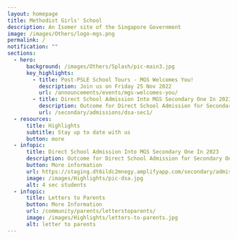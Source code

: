 ```yaml
---
layout: homepage
title: Methodist Girls' School
description: An Isomer site of the Singapore Government
image: /images/Others/logo-mgs.png
permalink: /
notification: ""
sections:
  - hero:
      background: /images/Others/Splash/pic-main3.jpg
      key_highlights:
        - title: Post-PSLE School Tours - MGS Welcomes You!
          description: Join us on Friday 25 Nov 2022
          url: /announcements/events/mgs-welcomes-you/
        - title: Direct School Admission Into MGS Secondary One In 2023
          description: Outcome for Direct School Admission for Secondary One
          url: /secondary/admissions/dsa-sec1/
  - resources:
      title: Highlights
      subtitle: Stay up to date with us
      button: more
  - infopic:
      title: Direct School Admission Into MGS Secondary One In 2023
      description: Outcome for Direct School Admission for Secondary One
      button: More information
      url: https://staging.dt6ildc2mnegy.amplifyapp.com/secondary/admissions/dsa-sec1/
      image: /images/Highlights/pic-dsa.jpg
      alt: 4 sec students
  - infopic:
      title: Letters to Parents
      button: More Information
      url: /community/parents/letterstoparents/
      image: /images/Highlights/letters-to-parents.jpg
      alt: letter to parents
---
```

